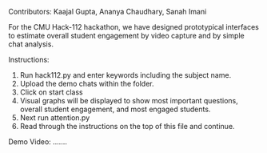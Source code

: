 Contributors: Kaajal Gupta, Ananya Chaudhary, Sanah Imani

For the CMU Hack-112 hackathon, we have designed prototypical interfaces to estimate overall student engagement by video capture and by simple chat analysis.

Instructions:

1) Run hack112.py and enter keywords including the subject name.
2) Upload the demo chats within the folder.
3) Click on start class
4) Visual graphs will be displayed to show most important questions, overall student engagement, and most engaged students.
5) Next run attention.py
6) Read through the instructions on the top of this file and continue. 

Demo Video:
.......
